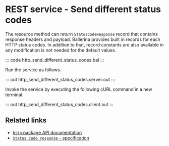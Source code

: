 # REST service - Send different status codes

The resource method can return `StatusCodeResponse` record that contains response headers and payload. Ballerina provides built in records for each HTTP status codes. In addition to that, record constants are also available in any modification is not needed for the default values.

::: code http_send_different_status_codes.bal :::

Run the service as follows.

::: out http_send_different_status_codes.server.out :::

Invoke the service by executing the following cURL command in a new terminal.

::: out http_send_different_status_codes.client.out :::

## Related links
- [`http` package API documentation](https://lib.ballerina.io/ballerina/http/latest/)
- [`Status code response` - specification](https://ballerina.io/spec/http/#2351-status-code-response)
